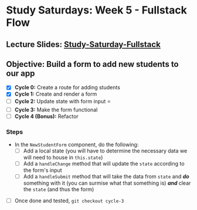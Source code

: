 # Study Saturdays: Week 5 - Fullstack Flow

## Lecture Slides: [Study-Saturday-Fullstack](https://docs.google.com/presentation/d/1HqPEArZWmkBqjLHm_cLUQyRisEyEJxpRfbG-iatEYLs/edit?usp=sharing)

## **Objective:** Build a form to add new students to our app
- [x] **Cycle 0:** Create a route for adding students
- [x] **Cycle 1:** Create and render a form
- [ ] **Cycle 2:** Update state with form input ⭐️
- [ ] **Cycle 3:** Make the form functional
- [ ] **Cycle 4 (Bonus):** Refactor

### Steps

- In the `NewStudentForm` component, do the following:
  - [ ] Add a local state (you will have to determine the necessary data we will need to house in `this.state`)
  - [ ] Add a `handleChange` method that will update the `state` according to the form's input
  - [ ] Add a `handleSubmit` method that will take the data from `state` and ***do*** something with it (you can surmise what that something is) ***and*** clear the `state` (and thus the form)
- [ ] Once done and tested, `git checkout cycle-3`

